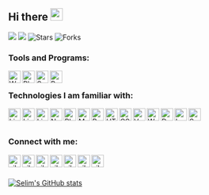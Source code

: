 ## Hi there <img src="https://media.giphy.com/media/hvRJCLFzcasrR4ia7z/giphy.gif" width="25px"></a>


![](https://komarev.com/ghpvc/?username=siberfx&label=VIEWS&color=orange)
<img src="https://github.com/thmsgbrt/thmsgbrt/workflows/README%20build/badge.svg" /> <img alt="Stars" src="https://img.shields.io/github/stars/siberfx/siberfx?style=flat-square&labelColor=343b41"/> <img alt="Forks" src="https://img.shields.io/github/forks/siberfx/siberfx?style=flat-square&labelColor=343b41"/></p>
<!--
**siberfx/siberfx** is a ✨ _special_ ✨ repository because its `README.md` (this file) appears on your GitHub profile.
Here are some ideas to get you started:
- 🌱 I’m currently learning everything 🤣
-->


### Tools and Programs:
[<img align="left" alt="WebStorm" width="25px" src="https://github.com/siberfx/siberfx/raw/main/icons/IntelliJIDEA.png" />][webstorm]
[<img align="left" alt="PhpStorm" width="25px" src="https://github.com/siberfx/siberfx/raw/main/icons/phpstorm.png" />][phpstorm]
[<img align="left" alt="Sublime" width="25px" src="https://github.com/siberfx/siberfx/raw/main/icons/sublimetext.jpg" />][sublime]
[<img align="left" alt="PostMan" width="25px" src="https://github.com/siberfx/siberfx/raw/main/icons/postman.png" />][postman]

<br />

### Technologies I am familiar with:
[<img align="left" alt="Linux" width="25px" src="https://cdn.jsdelivr.net/npm/simple-icons@3.13.0/icons/linux.svg" />][linux]
[<img align="left" alt="Linux Ubuntu" width="25px" src="https://github.com/siberfx/siberfx/raw/main/icons/ubuntu.jpg" />][ubuntu]
[<img align="left" alt="Linux Shell" width="25px" src="https://github.com/siberfx/siberfx/raw/main/icons/terminal.png" />][shell]
[<img align="left" alt="Npm" width="25px" src="https://github.com/siberfx/siberfx/raw/main/icons/npm.png" />][npm]
[<img align="left" alt="Php" width="25px" src="https://github.com/siberfx/siberfx/raw/main/icons/php.jpg" />][php]
[<img align="left" alt="MySQL" width="25px" src="https://cdn.jsdelivr.net/npm/simple-icons@3.13.0/icons/mysql.svg" />][mysql]
[<img align="left" alt="Bootstrap" width="25px" src="https://github.com/siberfx/siberfx/raw/main/icons/bootstrap.png" />][bootstrap]


[<img align="left" alt="HTML5" width="25px" src="https://github.com/siberfx/siberfx/raw/main/icons/html5.png" />][html5]
[<img align="left" alt="CSS3" width="25px" src="https://github.com/siberfx/siberfx/raw/main/icons/css3.png" />][css3]
[<img align="left" alt="Vue" width="25px" src="https://github.com/siberfx/siberfx/raw/main/icons/vue.png" />][vue]
[<img align="left" alt="W3C" width="25px" src="https://cdn.jsdelivr.net/npm/simple-icons@3.13.0/icons/w3c.svg" />][v3c]

[<img align="left" alt="Docker" width="25px" src="https://github.com/siberfx/siberfx/raw/main/icons/docker.png" />][docker]
[<img align="left" alt="Laravel" width="25px" src="https://github.com/siberfx/siberfx/raw/main/icons/laravel.jpg" />][laravel]
[<img align="left" alt="Symfony" width="25px" src="https://github.com/siberfx/siberfx/raw/main/icons/symfony.png" />][symfony]

<br />
<br />

### Connect with me:

[<img align="left" alt="siberfx.nl" width="25px" src="https://github.com/siberfx/siberfx/raw/main/icons/globe.gif" />][website]
[<img align="left" alt="siberfx.com" width="25px" src="https://github.com/siberfx/siberfx/raw/main/icons/globe.gif" />][website2]
[<img align="left" alt="siberfx | LinkedIn" width="25px" src="https://github.com/siberfx/siberfx/raw/main/icons/linkedin.gif" />][linkedin]
[<img align="left" alt="siberfx | Instagram" width="25px" src="https://github.com/siberfx/siberfx/raw/main/icons/instagram.gif" />][instagram]
[<img align="left" alt="siberfx | Twitter" width="25px" src="https://github.com/siberfx/siberfx/raw/main/icons/twitter.gif" />][twitter]
[<img align="left" alt="siberfx | E-mail" width="25px" src="https://github.com/siberfx/siberfx/raw/main/icons/envelope.gif" />][email]
[<img align="left" alt="siberfx | Telegram" width="25px" src="https://github.com/siberfx/siberfx/raw/main/icons/telegram.gif" />][telegram]

<br />
<br />

[![Selim's GitHub stats](https://github-readme-stats.vercel.app/api?username=siberfx&count_private=true&show_icons=true&theme=dracula)](https://github.com/siberfx/github-readme-stats)

<br />

[website]: https://siberfx.nl
[website2]: https://siberfx.com
[email]: mailto:info@siberfx.com
[telegram]: https://t.me/siberfx
[instagram]: https://instagram.com/siberfx
[twitter]: https://twitter.com/siberfx
[linkedin]: https://linkedin.com/in/siberfx

[laravel]: https://laravel.com
[symfony]: https://symfony.com
[linux]: https://www.linux.org
[ubuntu]: https://ubuntu.com
[npm]: https://www.npmjs.com
[php]: https://www.php.net
[mysql]: https://www.mysql.com
[bootstrap]: https://getbootstrap.com
[html5]: https://www.w3schools.com/html
[css3]: https://www.w3schools.com/css
[v3c]: https://www.w3.org
[vue]: https://vuejs.org
[docker]: https://docker.com
[shell]: https://ubuntu.com/tutorials/command-line-for-beginners
[adobe]: https://adobe.com
[postman]: https://postman.com
[sublime]: https://www.sublimetext.com/
[webstorm]: https://www.jetbrains.com/webstorm/
[phpstorm]: https://www.jetbrains.com/phpstorm/


